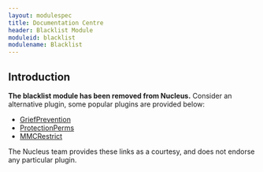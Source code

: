 ```yaml
---
layout: modulespec
title: Documentation Centre
header: Blacklist Module
moduleid: blacklist
modulename: Blacklist
---
```


## Introduction

**The blacklist module has been removed from Nucleus.** Consider an alternative plugin, some popular plugins are provided
below:

* [GriefPrevention](https://forums.spongepowered.org/t/griefprevention-official-thread-1-8-9-1-10-2-1-11/1123)
* [ProtectionPerms](https://forums.spongepowered.org/t/protectionperms-a-simple-player-protection-and-control-plugin/16556)
* [MMCRestrict](https://forums.spongepowered.org/t/mmcrestrict-a-simple-item-restriction-plugin/18437)

The Nucleus team provides these links as a courtesy, and does not endorse any particular plugin.